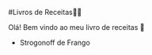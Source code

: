 #Livros de Receitas:man_cook:

Olá! Bem vindo ao meu livro de receitas :wave:

- Strogonoff de Frango

  

